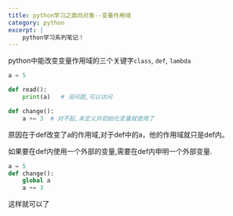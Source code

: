 ```yaml
---
title: python学习之面向对象--变量作用域
category: python
excerpt: |
    python学习系列笔记！
---
```




python中能改变变量作用域的三个关键字`class`, `def`, `lambda`

```python
a = 5

def read():
    print(a)   # 没问题,可以访问

def change():
    a += 3  # 对不起,未定义并初始化变量就使用了
```

原因在于def改变了a的作用域,对于def中的a，他的作用域就只是def内。

如果要在def内使用一个外部的变量,需要在def内申明一个外部变量.

```python
a = 5
def change():
    global a
    a += 3
```

这样就可以了
